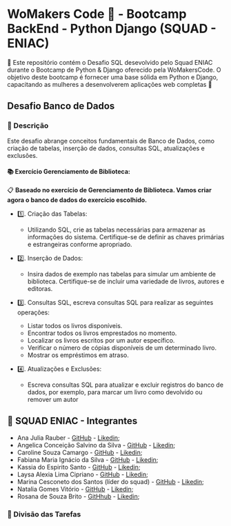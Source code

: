 # WoMakers Code 🦋 - Bootcamp BackEnd - Python Django (SQUAD - ENIAC)

🦋 Este repositório contém o Desafio SQL desevolvido pelo Squad ENIAC durante o Bootcamp de Python & Django oferecido pela WoMakersCode. O objetivo deste bootcamp é fornecer uma base sólida em Python e Django, capacitando as mulheres a desenvolverem aplicações web completas 🦋

## Desafio Banco de Dados

### 📜 Descrição

Este desafio abrange conceitos fundamentais de Banco de Dados, como criação de tabelas, inserção de dados, consultas SQL, atualizações e exclusões.
  
#### 📚 Exercício  Gerenciamento de Biblioteca:

📋 **Baseado no exercício de Gerenciamento de Biblioteca. Vamos criar agora o banco de dados do exercício escolhido.**

- 1️⃣. Criação das Tabelas:
    - Utilizando SQL, crie as tabelas necessárias para armazenar as informações do sistema. Certifique-se de definir as chaves primárias e estrangeiras conforme apropriado.

- 2️⃣. Inserção de Dados:
    - Insira dados de exemplo nas tabelas para simular um ambiente de biblioteca. Certifique-se de incluir uma variedade de livros, autores e editoras.

- 3️⃣. Consultas SQL, escreva consultas SQL para realizar as seguintes operações:
    - Listar todos os livros disponíveis.
    - Encontrar todos os livros emprestados no momento.
    - Localizar os livros escritos por um autor específico.
    - Verificar o número de cópias disponíveis de um determinado livro.
    - Mostrar os empréstimos em atraso.

- 4️⃣. Atualizações e Exclusões:
    - Escreva consultas SQL para atualizar e excluir registros do banco de dados, por exemplo, para marcar um livro como devolvido ou remover um autor

## 👥 SQUAD ENIAC - Integrantes 

- Ana Julia Rauber - [GitHub](https://github.com/anajuliarauber) - [Likedin](https://www.linkedin.com/in/ana-julia-rauber/);
- Angelica Conceição Salvino da Silva - [GitHub](https://github.com/AngelicaSalvino) - [Likedin](https://www.linkedin.com/in/angelica-salvino/);
- Caroline Souza Camargo - [GitHub](https://github.com/Caroline-Camargo) - [Likedin](https://www.linkedin.com/in/caroline-souza-camargo-023b54164/);
- Fabiana Maria Ignácio da Silva - [GitHub](https://github.com/Ignacio-fabianamaria) - [Likedin](https://www.linkedin.com/in/fabianaignacio/);
- Kassia do Espirito Santo - [GitHub](https://github.com/KassiaES) - [Likedin](https://www.linkedin.com/in/kassia-es);
- Laysa Alexia Lima Cipriano - [GitHub](https://github.com/LayCipriano) - [Likedin](https://www.linkedin.com/in/lay-cipriano/);
- Marina Cesconeto dos Santos (líder do squad) - [GitHub](https://github.com/marina6coneto) - [Likedin](https://www.linkedin.com/in/marina-cesconeto-dos-santos-a17563216/);
- Natalia Gomes Vitório - [GitHub]() - [Likedin]();
- Rosana de Souza Brito - [GitHhub](https://github.com/RosanaBrito) - [Likedin](https://www.linkedin.com/in/rosanadesouzabrito/);

### 🤝 Divisão das Tarefas

